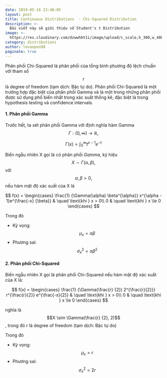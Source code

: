 ```yaml
---
date: 2019-05-16 23:48:05
layout: post
title: Continuous Distributions  - Chi-Squared Distribution
description: >-
  Bài viết này sẽ giới thiệu về Student's t Distribution
image: >-
  https://res.cloudinary.com/dzwwhbt1i/image/upload/c_scale,h_300,w_400/v1569008243/1200px-Normal_Distribution_PDF.svg_w2r9gl.png
category: distributions
author: levanpon98
paginate: true
---
```


Phân phối Chi-Squared là phân phối của tổng bình phương độ lệch chuẩn với tham số $$r$$ là degree of freedom (tạm dịch: Bậc tự do). Phân phối Chi-Squared là một trường hợp đặc biệt của phân phối Gamma và là một trong những phân phối được sử dụng phổ biến nhất trong xác suất thống kê, đặc biệt là trong hypothesis testing và confidence intervals. 

#### 1. Phân phối Gamma

Trước hết, ta xét phân phối Gamma với định nghĩa hàm Gamma $$\Gamma : (0, \infty) \to \mathbb{R}, $$

$$\Gamma(x) = \int_{0}^{\infty} t^{x - 1} e^{-t}$$

Biến ngẫu nhiên X gọi là có phân phối *Gamma*, ký hiệu $$X \sim \Gamma(\alpha, \beta),$$ với $$\alpha, \beta > 0, $$ nếu hàm mật độ xác suất của X là 

$$ f(x) =
   \begin{cases}
   	 \frac{1} {\Gamma(\alpha) \beta^{\alpha}} x^{\alpha - 1}e^{\frac{-x} {\beta}}     & \quad \text{khi } x > 0\\
     0  & \quad \text{khi } x \le 0
   \end{cases}
$$

Trong đó
- Kỳ vọng: $$\mu_x = \alpha \beta$$
- Phương sai: $$\sigma_x^2 = \alpha \beta^2$$

#### 2. Phân phối Chi-Squared

Biến ngẫu nhiên X gọi là phân phối Chi-Squared nếu hàm mật độ xác suất của X là:

$$ f(x) =
   \begin{cases}
   	 \frac{1} {\Gamma(\frac{r} {2}) 2^{\frac{r}{2}}} r^{\frac{r}{2}} e^{\frac{-x}{2}}    & \quad \text{khi } x > 0\\
     0  & \quad \text{khi } x \le 0
   \end{cases}
$$

nghĩa là $$X \sim \Gamma(\frac{r} {2}, 2)$$, trong đó r là degree of freedom (tạm dịch: Bậc tự do)

Trong đó
- Kỳ vọng: $$\mu_x = r$$
- Phương sai: $$\sigma_x^2 = 2r$$